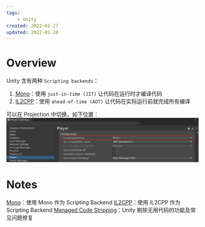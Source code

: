 ```yaml
---
tags:
    - Unity
created: 2022-01-27
updated: 2022-01-28
---
```


# Overview

Unity 含有两种 `Scripting backends`：
1. [Mono](Scripting%20backends/Mono.md)：使用 `just-in-time (JIT)` 让代码在运行时才编译代码
2. [IL2CPP](Scripting%20backends/IL2CPP.md)：使用 `ahead-of-time (AOT)` 让代码在实际运行前就完成所有编译

可以在 Projection 中切换，如下位置：
![](assets/Scripting%20backends/image-20220127160045630.png)


# Notes
[Mono](Scripting%20backends/Mono.md)：使用 Mono 作为 Scripting Backend 
[IL2CPP](Scripting%20backends/IL2CPP.md)：使用 IL2CPP 作为 Scripting Backend 
[Managed Code Stripping](Scripting%20backends/Managed%20Code%20Stripping.md)：Unity 剔除无用代码的功能及常见问题修复